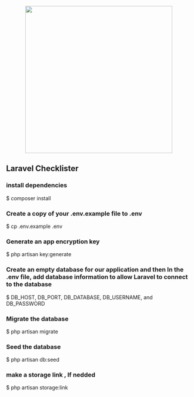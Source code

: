 <p align="center"><a href="https://laravel.com" target="_blank"><img src="https://raw.githubusercontent.com/laravel/art/master/logo-lockup/5%20SVG/2%20CMYK/1%20Full%20Color/laravel-logolockup-cmyk-red.svg" width="400"></a></p>


## Laravel Checklister

### install dependencies
$ composer install 


### Create a copy of your .env.example file to .env
$ cp .env.example .env 

### Generate an app encryption key
$ php artisan key:generate

### Create an empty database for our application and then In the .env file, add database information to allow Laravel to connect to the database
$ DB_HOST, DB_PORT, DB_DATABASE, DB_USERNAME, and DB_PASSWORD 

### Migrate the database
$ php artisan migrate

### Seed the database
$ php artisan db:seed

### make a storage link , If nedded
$ php artisan storage:link

